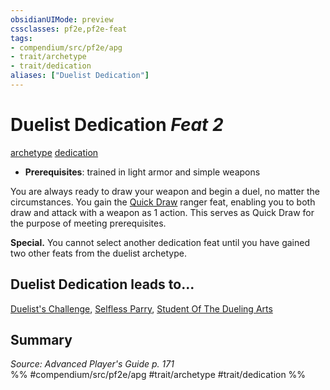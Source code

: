 ```yaml
---
obsidianUIMode: preview
cssclasses: pf2e,pf2e-feat
tags:
- compendium/src/pf2e/apg
- trait/archetype
- trait/dedication
aliases: ["Duelist Dedication"]
---
```

# Duelist Dedication  *Feat 2*  
[archetype](rules/traits/archetype.md "Archetype Feat Trait")  [dedication](rules/traits/dedication.md "Dedication Feat Trait")  

- **Prerequisites**: trained in light armor and simple weapons

You are always ready to draw your weapon and begin a duel, no matter the circumstances. You gain the [Quick Draw](compendium/feats/quick-draw-ranger.md) ranger feat, enabling you to both draw and attack with a weapon as 1 action. This serves as Quick Draw for the purpose of meeting prerequisites.

**Special.** You cannot select another dedication feat until you have gained two other feats from the duelist archetype.

## Duelist Dedication leads to...

[Duelist's Challenge](compendium/feats/duelists-challenge-apg.md), [Selfless Parry](compendium/feats/selfless-parry-apg.md), [Student Of The Dueling Arts](compendium/feats/student-of-the-dueling-arts-apg.md)

## Summary

*Source: Advanced Player's Guide p. 171*  
%% #compendium/src/pf2e/apg #trait/archetype #trait/dedication %%